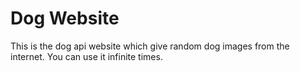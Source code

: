 # Dog Website
This is the dog api website which give random dog images from the internet. You can use it infinite times.

